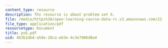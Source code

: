 ```yaml
---
content_type: resource
description: Ths resource is about problem set 6.
file: /media/https%3A/open-learning-course-data-rc.s3.amazonaws.com/22-101-applied-nuclear-physics-fall-2006/463b1dbda54e28cae63e4c3e7906d8a4_ps6.pdf
file_type: application/pdf
resourcetype: Document
title: ps6.pdf
uid: 463b1dbd-a54e-28ca-e63e-4c3e7906d8a4
---
```

